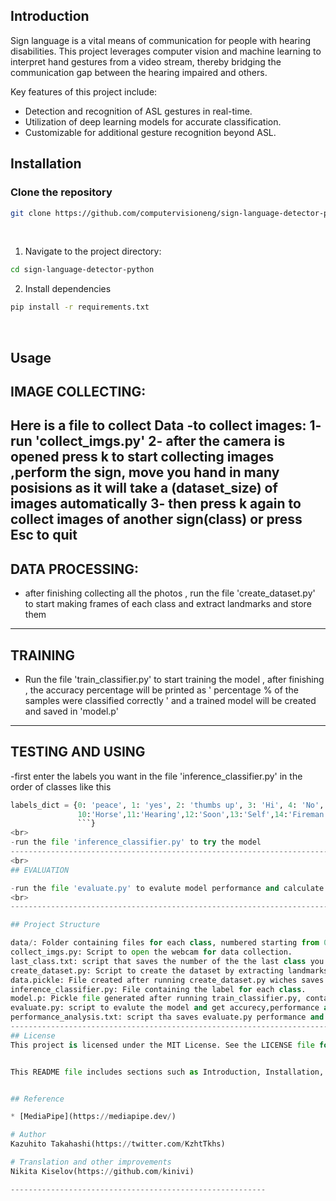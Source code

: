 ## Introduction

Sign language is a vital means of communication for people with hearing disabilities. This project leverages computer vision and machine learning to interpret hand gestures from a video stream, thereby bridging the communication gap between the hearing impaired and others.

Key features of this project include:
- Detection and recognition of ASL gestures in real-time.
- Utilization of deep learning models for accurate classification.
- Customizable for additional gesture recognition beyond ASL.

## Installation

### Clone the repository

```bash
git clone https://github.com/computervisioneng/sign-language-detector-python.git
```
<br>

1. Navigate to the project directory:

```bash
cd sign-language-detector-python
```

2. Install dependencies

```bash
pip install -r requirements.txt
```

<br> 

## Usage

## IMAGE COLLECTING:
 
 Here is a file to collect Data
-to collect images: 
1- run 'collect_imgs.py'
2- after the camera is opened press k to start collecting images ,perform the sign, move you hand in many posisions as it will take a (dataset_size) of images automatically 
3- then press k again to collect images of another sign(class) or press Esc to quit
<br> 
-------------------------------------------------------------------------------------------------

## DATA PROCESSING:

- after finishing collecting all the photos , run the file 'create_dataset.py' to start making frames of each class and extract landmarks and store them 

-------------------------------------------------------------------------------------------------

## TRAINING

- Run the file 'train_classifier.py' to start training the model , after finishing , the accuracy percentage will be printed as
' percentage % of the samples were classified correctly ' and a trained model will be created and saved in 'model.p'

-------------------------------------------------------------------------------------------------

## TESTING AND USING 

-first enter the labels you want in the file 'inference_classifier.py'  in the order of classes like this 
```python
labels_dict = {0: 'peace', 1: 'yes', 2: 'thumbs up', 3: 'Hi', 4: 'No', 5: 'thank you', 6: 'sorry', 7: 'Close',8: 'Blind',9:'Phone',
               10:'Horse',11:'Hearing',12:'Soon',13:'Self',14:'Fireman',15:'Talk'
               ```}
<br> 
-run the file 'inference_classifier.py' to try the model
-------------------------------------------------------------------------------------------------
<br>
## EVALUATION

-run the file 'evaluate.py' to evalute model performance and calculate accurecy also you will get the confusion_matrix  and the result will be saved in 'performance_analysis.txt'
<br>
-------------------------------------------------------------------------------------------------

## Project Structure 

data/: Folder containing files for each class, numbered starting from 0.
collect_imgs.py: Script to open the webcam for data collection.
last_class.txt: script that saves the number of the the last class you enter automatically.
create_dataset.py: Script to create the dataset by extracting landmarks from collected images.
data.pickle: File created after running create_dataset.py wiches saves extracted Handlandmarks information.
inference_classifier.py: File containing the label for each class.
model.p: Pickle file generated after running train_classifier.py, containing the saved model.
evaluate.py: script to evalute the model and get accurecy,performance and confusion_matrix.
performance_analysis.txt: script tha saves evaluate.py performance and accurecy result. 
-------------------------------------------------------------------------------------------------
## License
This project is licensed under the MIT License. See the LICENSE file for details.


This README file includes sections such as Introduction, Installation, Usage, Contributing, and License, providing users with essential information about the project and how to get started with it. Additionally, it includes placeholders for relevant images (such as demo.gif) and code snippets for usage instructions and integration.


## Reference

* [MediaPipe](https://mediapipe.dev/)

# Author
Kazuhito Takahashi(https://twitter.com/KzhtTkhs)

# Translation and other improvements
Nikita Kiselov(https://github.com/kinivi)

---------------------------------------------------------